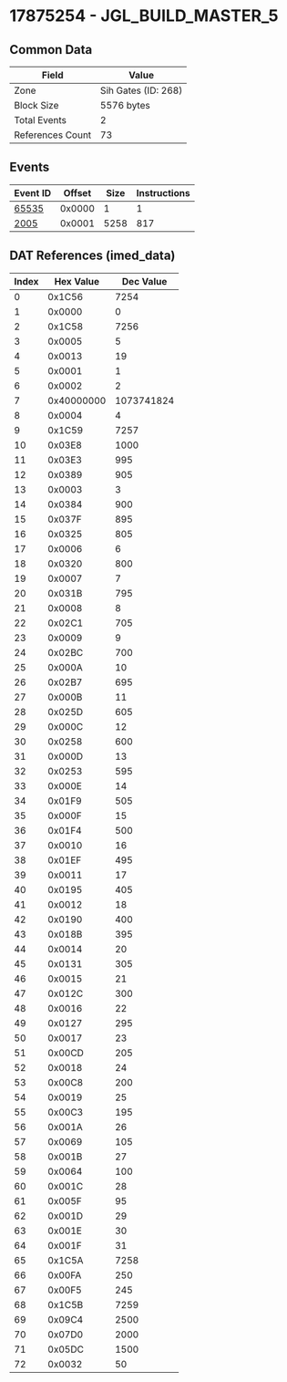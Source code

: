 # 17875254 - JGL_BUILD_MASTER_5

## Common Data

| Field            | Value               |
|------------------|---------------------|
| Zone             | Sih Gates (ID: 268) |
| Block Size       | 5576 bytes          |
| Total Events     | 2                   |
| References Count | 73                  |

## Events

| Event ID            | Offset   |   Size |   Instructions |
|---------------------|----------|--------|----------------|
| [65535](./65535.md) | 0x0000   |      1 |              1 |
| [2005](./2005.md)   | 0x0001   |   5258 |            817 |

## DAT References (imed_data)

|   Index | Hex Value   |   Dec Value |
|---------|-------------|-------------|
|       0 | 0x1C56      |        7254 |
|       1 | 0x0000      |           0 |
|       2 | 0x1C58      |        7256 |
|       3 | 0x0005      |           5 |
|       4 | 0x0013      |          19 |
|       5 | 0x0001      |           1 |
|       6 | 0x0002      |           2 |
|       7 | 0x40000000  |  1073741824 |
|       8 | 0x0004      |           4 |
|       9 | 0x1C59      |        7257 |
|      10 | 0x03E8      |        1000 |
|      11 | 0x03E3      |         995 |
|      12 | 0x0389      |         905 |
|      13 | 0x0003      |           3 |
|      14 | 0x0384      |         900 |
|      15 | 0x037F      |         895 |
|      16 | 0x0325      |         805 |
|      17 | 0x0006      |           6 |
|      18 | 0x0320      |         800 |
|      19 | 0x0007      |           7 |
|      20 | 0x031B      |         795 |
|      21 | 0x0008      |           8 |
|      22 | 0x02C1      |         705 |
|      23 | 0x0009      |           9 |
|      24 | 0x02BC      |         700 |
|      25 | 0x000A      |          10 |
|      26 | 0x02B7      |         695 |
|      27 | 0x000B      |          11 |
|      28 | 0x025D      |         605 |
|      29 | 0x000C      |          12 |
|      30 | 0x0258      |         600 |
|      31 | 0x000D      |          13 |
|      32 | 0x0253      |         595 |
|      33 | 0x000E      |          14 |
|      34 | 0x01F9      |         505 |
|      35 | 0x000F      |          15 |
|      36 | 0x01F4      |         500 |
|      37 | 0x0010      |          16 |
|      38 | 0x01EF      |         495 |
|      39 | 0x0011      |          17 |
|      40 | 0x0195      |         405 |
|      41 | 0x0012      |          18 |
|      42 | 0x0190      |         400 |
|      43 | 0x018B      |         395 |
|      44 | 0x0014      |          20 |
|      45 | 0x0131      |         305 |
|      46 | 0x0015      |          21 |
|      47 | 0x012C      |         300 |
|      48 | 0x0016      |          22 |
|      49 | 0x0127      |         295 |
|      50 | 0x0017      |          23 |
|      51 | 0x00CD      |         205 |
|      52 | 0x0018      |          24 |
|      53 | 0x00C8      |         200 |
|      54 | 0x0019      |          25 |
|      55 | 0x00C3      |         195 |
|      56 | 0x001A      |          26 |
|      57 | 0x0069      |         105 |
|      58 | 0x001B      |          27 |
|      59 | 0x0064      |         100 |
|      60 | 0x001C      |          28 |
|      61 | 0x005F      |          95 |
|      62 | 0x001D      |          29 |
|      63 | 0x001E      |          30 |
|      64 | 0x001F      |          31 |
|      65 | 0x1C5A      |        7258 |
|      66 | 0x00FA      |         250 |
|      67 | 0x00F5      |         245 |
|      68 | 0x1C5B      |        7259 |
|      69 | 0x09C4      |        2500 |
|      70 | 0x07D0      |        2000 |
|      71 | 0x05DC      |        1500 |
|      72 | 0x0032      |          50 |

